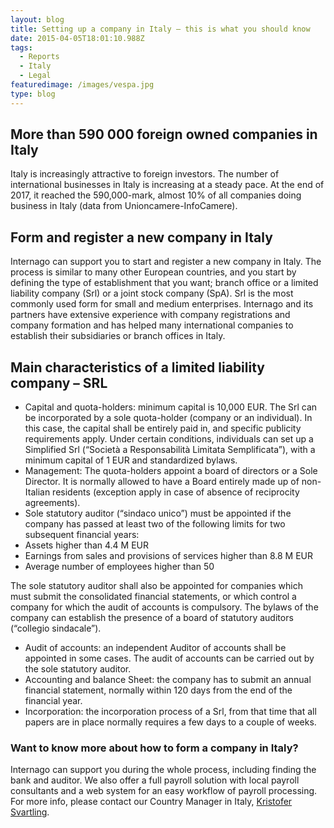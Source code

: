```yaml
---
layout: blog
title: Setting up a company in Italy – this is what you should know
date: 2015-04-05T18:01:10.988Z
tags:
  - Reports
  - Italy
  - Legal
featuredimage: /images/vespa.jpg
type: blog
---
```

## More than 590 000 foreign owned companies in Italy
Italy is increasingly attractive to foreign investors. The number of international businesses in Italy is increasing at a steady pace. At the end of 2017, it reached the 590,000-mark, almost 10% of all companies doing business in Italy (data from Unioncamere-InfoCamere).

## Form and register a new company in Italy
Internago can support you to start and register a new company in Italy. The process is similar to many other European countries, and you start by defining the type of establishment that you want; branch office or a limited liability company (Srl) or a joint stock company (SpA). Srl is the most commonly used form for small and medium enterprises.  Internago and its partners have extensive experience with company registrations and company formation and has helped many international companies to establish their subsidiaries or branch offices in Italy.

## Main characteristics of a limited liability company – SRL
* Capital and quota-holders: minimum capital is 10,000 EUR. The Srl can be incorporated by a sole quota-holder (company or an individual). In this case, the capital shall be entirely paid in, and specific publicity requirements apply. Under certain conditions, individuals can set up a Simplified Srl (“Società a Responsabilità Limitata Semplificata”), with a minimum capital of 1 EUR and standardized bylaws.
* Management: The quota-holders appoint a board of directors or a Sole Director. It is normally allowed to have a Board entirely made up of non-Italian residents (exception apply in case of absence of reciprocity agreements).
* Sole statutory auditor (“sindaco unico”) must be appointed if the company has passed at least two of the following limits for two subsequent financial years:
* Assets higher than 4.4 M EUR
* Earnings from sales and provisions of services higher than 8.8 M EUR
* Average number of employees higher than 50

The sole statutory auditor shall also be appointed for companies which must submit the consolidated financial statements, or which control a company for which the audit of accounts is compulsory. The bylaws of the company can establish the presence of a board of statutory auditors (“collegio sindacale”).
* Audit of accounts: an independent Auditor of accounts shall be appointed in some cases. The audit of accounts can be carried out by the sole statutory auditor.
* Accounting and balance Sheet: the company has to submit an annual financial statement, normally within 120 days from the end of the financial year.
* Incorporation: the incorporation process of a Srl, from that time that all papers are in place normally requires a few days to a couple of weeks.

### Want to know more about how to form a company in Italy?
Internago can support you during the whole process, including finding the bank and auditor. We also offer a full payroll solution with local payroll consultants and a web system for an easy workflow of payroll processing. For more info, please contact our Country Manager in Italy, [Kristofer Svartling](mailto:kristofer.svartling@internago.com).